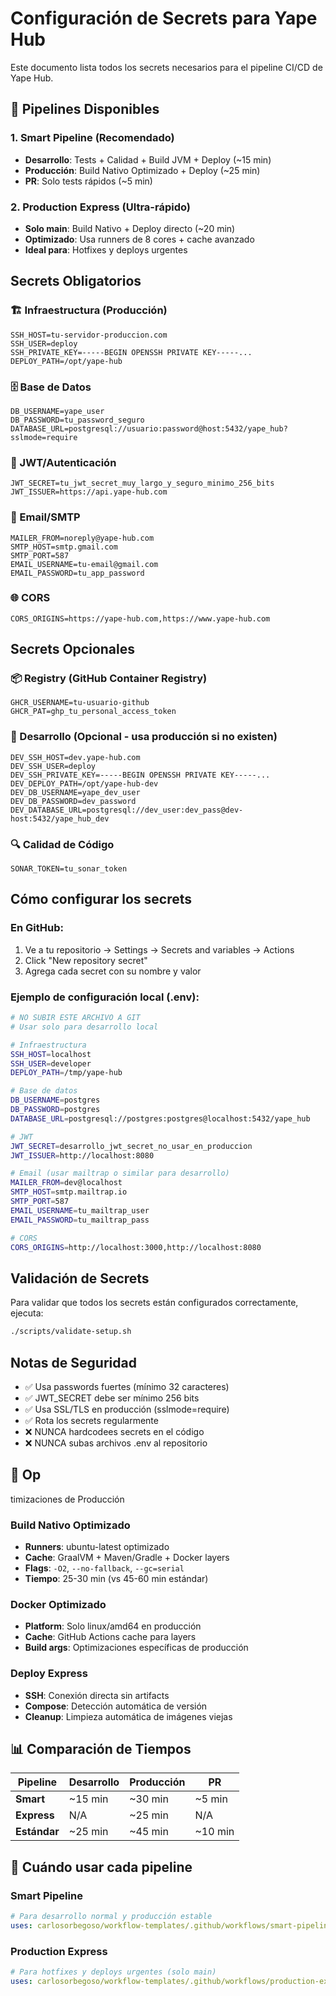# Configuración de Secrets para Yape Hub

Este documento lista todos los secrets necesarios para el pipeline CI/CD de Yape Hub.

## 🚀 Pipelines Disponibles

### 1. **Smart Pipeline** (Recomendado)
- **Desarrollo**: Tests + Calidad + Build JVM + Deploy (~15 min)
- **Producción**: Build Nativo Optimizado + Deploy (~25 min)
- **PR**: Solo tests rápidos (~5 min)

### 2. **Production Express** (Ultra-rápido)
- **Solo main**: Build Nativo + Deploy directo (~20 min)
- **Optimizado**: Usa runners de 8 cores + cache avanzado
- **Ideal para**: Hotfixes y deploys urgentes

## Secrets Obligatorios

### 🏗️ Infraestructura (Producción)
```
SSH_HOST=tu-servidor-produccion.com
SSH_USER=deploy
SSH_PRIVATE_KEY=-----BEGIN OPENSSH PRIVATE KEY-----...
DEPLOY_PATH=/opt/yape-hub
```

### 🗄️ Base de Datos
```
DB_USERNAME=yape_user
DB_PASSWORD=tu_password_seguro
DATABASE_URL=postgresql://usuario:password@host:5432/yape_hub?sslmode=require
```

### 🔐 JWT/Autenticación
```
JWT_SECRET=tu_jwt_secret_muy_largo_y_seguro_minimo_256_bits
JWT_ISSUER=https://api.yape-hub.com
```

### 📧 Email/SMTP
```
MAILER_FROM=noreply@yape-hub.com
SMTP_HOST=smtp.gmail.com
SMTP_PORT=587
EMAIL_USERNAME=tu-email@gmail.com
EMAIL_PASSWORD=tu_app_password
```

### 🌐 CORS
```
CORS_ORIGINS=https://yape-hub.com,https://www.yape-hub.com
```

## Secrets Opcionales

### 📦 Registry (GitHub Container Registry)
```
GHCR_USERNAME=tu-usuario-github
GHCR_PAT=ghp_tu_personal_access_token
```

### 🧪 Desarrollo (Opcional - usa producción si no existen)
```
DEV_SSH_HOST=dev.yape-hub.com
DEV_SSH_USER=deploy
DEV_SSH_PRIVATE_KEY=-----BEGIN OPENSSH PRIVATE KEY-----...
DEV_DEPLOY_PATH=/opt/yape-hub-dev
DEV_DB_USERNAME=yape_dev_user
DEV_DB_PASSWORD=dev_password
DEV_DATABASE_URL=postgresql://dev_user:dev_pass@dev-host:5432/yape_hub_dev
```

### 🔍 Calidad de Código
```
SONAR_TOKEN=tu_sonar_token
```

## Cómo configurar los secrets

### En GitHub:
1. Ve a tu repositorio → Settings → Secrets and variables → Actions
2. Click "New repository secret"
3. Agrega cada secret con su nombre y valor

### Ejemplo de configuración local (.env):
```bash
# NO SUBIR ESTE ARCHIVO A GIT
# Usar solo para desarrollo local

# Infraestructura
SSH_HOST=localhost
SSH_USER=developer
DEPLOY_PATH=/tmp/yape-hub

# Base de datos
DB_USERNAME=postgres
DB_PASSWORD=postgres
DATABASE_URL=postgresql://postgres:postgres@localhost:5432/yape_hub

# JWT
JWT_SECRET=desarrollo_jwt_secret_no_usar_en_produccion
JWT_ISSUER=http://localhost:8080

# Email (usar mailtrap o similar para desarrollo)
MAILER_FROM=dev@localhost
SMTP_HOST=smtp.mailtrap.io
SMTP_PORT=587
EMAIL_USERNAME=tu_mailtrap_user
EMAIL_PASSWORD=tu_mailtrap_pass

# CORS
CORS_ORIGINS=http://localhost:3000,http://localhost:8080
```

## Validación de Secrets

Para validar que todos los secrets están configurados correctamente, ejecuta:

```bash
./scripts/validate-setup.sh
```

## Notas de Seguridad

- ✅ Usa passwords fuertes (mínimo 32 caracteres)
- ✅ JWT_SECRET debe ser mínimo 256 bits
- ✅ Usa SSL/TLS en producción (sslmode=require)
- ✅ Rota los secrets regularmente
- ❌ NUNCA hardcodees secrets en el código
- ❌ NUNCA subas archivos .env al repositorio
## 🚀 Op
timizaciones de Producción

### Build Nativo Optimizado
- **Runners**: ubuntu-latest optimizado
- **Cache**: GraalVM + Maven/Gradle + Docker layers
- **Flags**: `-O2`, `--no-fallback`, `--gc=serial`
- **Tiempo**: 25-30 min (vs 45-60 min estándar)

### Docker Optimizado
- **Platform**: Solo linux/amd64 en producción
- **Cache**: GitHub Actions cache para layers
- **Build args**: Optimizaciones específicas de producción

### Deploy Express
- **SSH**: Conexión directa sin artifacts
- **Compose**: Detección automática de versión
- **Cleanup**: Limpieza automática de imágenes viejas

## 📊 Comparación de Tiempos

| Pipeline | Desarrollo | Producción | PR |
|----------|------------|------------|-----|
| **Smart** | ~15 min | ~30 min | ~5 min |
| **Express** | N/A | ~25 min | N/A |
| **Estándar** | ~25 min | ~45 min | ~10 min |

## 🎯 Cuándo usar cada pipeline

### Smart Pipeline
```yaml
# Para desarrollo normal y producción estable
uses: carlosorbegoso/workflow-templates/.github/workflows/smart-pipeline.yml@main
```

### Production Express
```yaml
# Para hotfixes y deploys urgentes (solo main)
uses: carlosorbegoso/workflow-templates/.github/workflows/production-express.yml@main
```